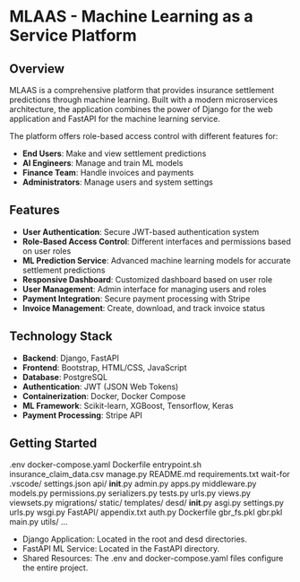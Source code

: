 # MLAAS - Machine Learning as a Service Platform

## Overview

MLAAS is a comprehensive platform that provides insurance settlement predictions through machine learning. Built with a modern microservices architecture, the application combines the power of Django for the web application and FastAPI for the machine learning service.

The platform offers role-based access control with different features for:
- **End Users**: Make and view settlement predictions
- **AI Engineers**: Manage and train ML models
- **Finance Team**: Handle invoices and payments
- **Administrators**: Manage users and system settings

## Features

- **User Authentication**: Secure JWT-based authentication system
- **Role-Based Access Control**: Different interfaces and permissions based on user roles
- **ML Prediction Service**: Advanced machine learning models for accurate settlement predictions
- **Responsive Dashboard**: Customized dashboard based on user role
- **User Management**: Admin interface for managing users and roles
- **Payment Integration**: Secure payment processing with Stripe
- **Invoice Management**: Create, download, and track invoice status

## Technology Stack

- **Backend**: Django, FastAPI
- **Frontend**: Bootstrap, HTML/CSS, JavaScript
- **Database**: PostgreSQL
- **Authentication**: JWT (JSON Web Tokens)
- **Containerization**: Docker, Docker Compose
- **ML Framework**: Scikit-learn, XGBoost, Tensorflow, Keras
- **Payment Processing**: Stripe API

## Getting Started

.env
docker-compose.yaml
Dockerfile
entrypoint.sh
insurance_claim_data.csv
manage.py
README.md
requirements.txt
wait-for
.vscode/
    settings.json
api/
    __init__.py
    admin.py
    apps.py
    middleware.py
    models.py
    permissions.py
    serializers.py
    tests.py
    urls.py
    views.py
    viewsets.py
    migrations/
    static/
        templates/
desd/
    __init__.py
    asgi.py
    settings.py
    urls.py
    wsgi.py
FastAPI/
    appendix.txt
    auth.py
    Dockerfile
    gbr_fs.pkl
    gbr.pkl
    main.py
utils/
    ...

- Django Application: Located in the root and desd directories.
- FastAPI ML Service: Located in the FastAPI directory.
- Shared Resources: The .env and docker-compose.yaml files configure the entire project.



